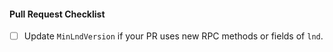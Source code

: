 #### Pull Request Checklist
- [ ] Update `MinLndVersion` if your PR uses new RPC methods or fields of `lnd`. 
